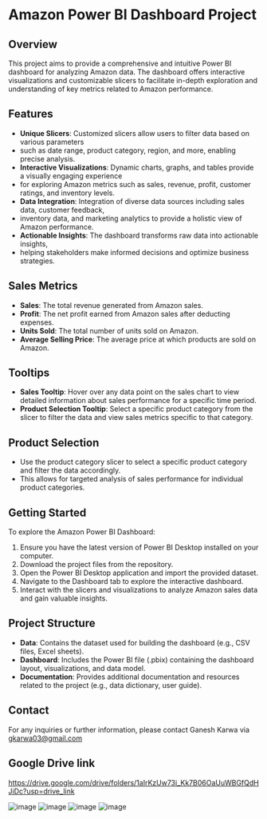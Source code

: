
# Amazon Power BI Dashboard Project

## Overview
This project aims to provide a comprehensive and intuitive Power BI dashboard for analyzing Amazon data. 
The dashboard offers interactive visualizations and customizable slicers to facilitate in-depth exploration and understanding of key metrics related to Amazon performance.

## Features
- **Unique Slicers**: Customized slicers allow users to filter data based on various parameters
- such as date range, product category, region, and more, enabling precise analysis.
- **Interactive Visualizations**: Dynamic charts, graphs, and tables provide a visually engaging experience
- for exploring Amazon metrics such as sales, revenue, profit, customer ratings, and inventory levels.
- **Data Integration**: Integration of diverse data sources including sales data, customer feedback,
- inventory data, and marketing analytics to provide a holistic view of Amazon performance.
- **Actionable Insights**: The dashboard transforms raw data into actionable insights,
- helping stakeholders make informed decisions and optimize business strategies.

## Sales Metrics
- **Sales**: The total revenue generated from Amazon sales.
- **Profit**: The net profit earned from Amazon sales after deducting expenses.
- **Units Sold**: The total number of units sold on Amazon.
- **Average Selling Price**: The average price at which products are sold on Amazon.

## Tooltips
- **Sales Tooltip**: Hover over any data point on the sales chart to view detailed information about sales performance for a specific time period.
- **Product Selection Tooltip**: Select a specific product category from the slicer to filter the data and view sales metrics specific to that category.

## Product Selection
- Use the product category slicer to select a specific product category and filter the data accordingly.
- This allows for targeted analysis of sales performance for individual product categories.

## Getting Started
To explore the Amazon Power BI Dashboard:
1. Ensure you have the latest version of Power BI Desktop installed on your computer.
2. Download the project files from the repository.
3. Open the Power BI Desktop application and import the provided dataset.
4. Navigate to the Dashboard tab to explore the interactive dashboard.
5. Interact with the slicers and visualizations to analyze Amazon sales data and gain valuable insights.

## Project Structure
- **Data**: Contains the dataset used for building the dashboard (e.g., CSV files, Excel sheets).
- **Dashboard**: Includes the Power BI file (.pbix) containing the dashboard layout, visualizations, and data model.
- **Documentation**: Provides additional documentation and resources related to the project (e.g., data dictionary, user guide).


## Contact
For any inquiries or further information, please contact Ganesh Karwa via gkarwa03@gmail.com

## Google Drive link
https://drive.google.com/drive/folders/1aIrKzUw73i_Kk7B06OaUuWBGfQdHJiDc?usp=drive_link

![image](https://github.com/Ganeshkarwa/Amazon-Power-BI-Dashboard/assets/140792447/398e0928-4218-4437-84d5-f00f63394acd)
![image](https://github.com/Ganeshkarwa/Amazon-Power-BI-Dashboard/assets/140792447/4a04780f-af28-4a07-8d4f-a21ecb0050a1)
![image](https://github.com/Ganeshkarwa/Amazon-Power-BI-Dashboard/assets/140792447/5e63b8a1-80db-4ebe-bb9b-6f450fc59bc2)
![image](https://github.com/Ganeshkarwa/Amazon-Power-BI-Dashboard/assets/140792447/ffe118dd-ee1b-4ccf-adba-27c6c5410533)



